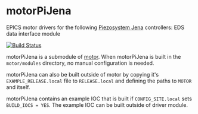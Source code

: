 # motorPiJena
EPICS motor drivers for the following [Piezosystem Jena](https://www.piezosystem.com/) controllers: EDS data interface module

[![Build Status](https://travis-ci.org/epics-motor/motorPiJena.png)](https://travis-ci.org/epics-motor/motorPiJena)

motorPiJena is a submodule of [motor](https://github.com/epics-modules/motor).  When motorPiJena is built in the ``motor/modules`` directory, no manual configuration is needed.

motorPiJena can also be built outside of motor by copying it's ``EXAMPLE_RELEASE.local`` file to ``RELEASE.local`` and defining the paths to ``MOTOR`` and itself.

motorPiJena contains an example IOC that is built if ``CONFIG_SITE.local`` sets ``BUILD_IOCS = YES``.  The example IOC can be built outside of driver module.
